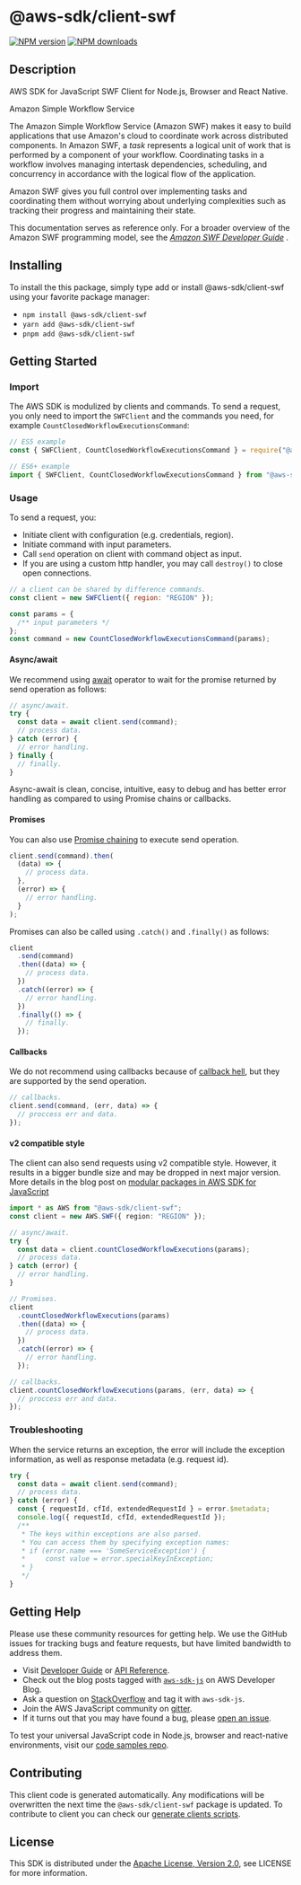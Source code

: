 # @aws-sdk/client-swf

[![NPM version](https://img.shields.io/npm/v/@aws-sdk/client-swf/latest.svg)](https://www.npmjs.com/package/@aws-sdk/client-swf)
[![NPM downloads](https://img.shields.io/npm/dm/@aws-sdk/client-swf.svg)](https://www.npmjs.com/package/@aws-sdk/client-swf)

## Description

AWS SDK for JavaScript SWF Client for Node.js, Browser and React Native.

<fullname>Amazon Simple Workflow Service</fullname>

<p>The Amazon Simple Workflow Service (Amazon SWF) makes it easy to build applications that use Amazon's cloud to
coordinate work across distributed components. In Amazon SWF, a <i>task</i>
represents a logical unit of work that is performed by a component of your workflow.
Coordinating tasks in a workflow involves managing intertask dependencies, scheduling, and
concurrency in accordance with the logical flow of the application.</p>

<p>Amazon SWF gives you full control over implementing tasks and coordinating them without
worrying about underlying complexities such as tracking their progress and maintaining their
state.</p>

<p>This documentation serves as reference only. For a broader overview of the Amazon SWF
programming model, see the <i>
<a href="https://docs.aws.amazon.com/amazonswf/latest/developerguide/">Amazon SWF Developer Guide</a>
</i>.</p>

## Installing

To install the this package, simply type add or install @aws-sdk/client-swf
using your favorite package manager:

- `npm install @aws-sdk/client-swf`
- `yarn add @aws-sdk/client-swf`
- `pnpm add @aws-sdk/client-swf`

## Getting Started

### Import

The AWS SDK is modulized by clients and commands.
To send a request, you only need to import the `SWFClient` and
the commands you need, for example `CountClosedWorkflowExecutionsCommand`:

```js
// ES5 example
const { SWFClient, CountClosedWorkflowExecutionsCommand } = require("@aws-sdk/client-swf");
```

```ts
// ES6+ example
import { SWFClient, CountClosedWorkflowExecutionsCommand } from "@aws-sdk/client-swf";
```

### Usage

To send a request, you:

- Initiate client with configuration (e.g. credentials, region).
- Initiate command with input parameters.
- Call `send` operation on client with command object as input.
- If you are using a custom http handler, you may call `destroy()` to close open connections.

```js
// a client can be shared by difference commands.
const client = new SWFClient({ region: "REGION" });

const params = {
  /** input parameters */
};
const command = new CountClosedWorkflowExecutionsCommand(params);
```

#### Async/await

We recommend using [await](https://developer.mozilla.org/en-US/docs/Web/JavaScript/Reference/Operators/await)
operator to wait for the promise returned by send operation as follows:

```js
// async/await.
try {
  const data = await client.send(command);
  // process data.
} catch (error) {
  // error handling.
} finally {
  // finally.
}
```

Async-await is clean, concise, intuitive, easy to debug and has better error handling
as compared to using Promise chains or callbacks.

#### Promises

You can also use [Promise chaining](https://developer.mozilla.org/en-US/docs/Web/JavaScript/Guide/Using_promises#chaining)
to execute send operation.

```js
client.send(command).then(
  (data) => {
    // process data.
  },
  (error) => {
    // error handling.
  }
);
```

Promises can also be called using `.catch()` and `.finally()` as follows:

```js
client
  .send(command)
  .then((data) => {
    // process data.
  })
  .catch((error) => {
    // error handling.
  })
  .finally(() => {
    // finally.
  });
```

#### Callbacks

We do not recommend using callbacks because of [callback hell](http://callbackhell.com/),
but they are supported by the send operation.

```js
// callbacks.
client.send(command, (err, data) => {
  // proccess err and data.
});
```

#### v2 compatible style

The client can also send requests using v2 compatible style.
However, it results in a bigger bundle size and may be dropped in next major version. More details in the blog post
on [modular packages in AWS SDK for JavaScript](https://aws.amazon.com/blogs/developer/modular-packages-in-aws-sdk-for-javascript/)

```ts
import * as AWS from "@aws-sdk/client-swf";
const client = new AWS.SWF({ region: "REGION" });

// async/await.
try {
  const data = client.countClosedWorkflowExecutions(params);
  // process data.
} catch (error) {
  // error handling.
}

// Promises.
client
  .countClosedWorkflowExecutions(params)
  .then((data) => {
    // process data.
  })
  .catch((error) => {
    // error handling.
  });

// callbacks.
client.countClosedWorkflowExecutions(params, (err, data) => {
  // proccess err and data.
});
```

### Troubleshooting

When the service returns an exception, the error will include the exception information,
as well as response metadata (e.g. request id).

```js
try {
  const data = await client.send(command);
  // process data.
} catch (error) {
  const { requestId, cfId, extendedRequestId } = error.$metadata;
  console.log({ requestId, cfId, extendedRequestId });
  /**
   * The keys within exceptions are also parsed.
   * You can access them by specifying exception names:
   * if (error.name === 'SomeServiceException') {
   *     const value = error.specialKeyInException;
   * }
   */
}
```

## Getting Help

Please use these community resources for getting help.
We use the GitHub issues for tracking bugs and feature requests, but have limited bandwidth to address them.

- Visit [Developer Guide](https://docs.aws.amazon.com/sdk-for-javascript/v3/developer-guide/welcome.html)
  or [API Reference](https://docs.aws.amazon.com/AWSJavaScriptSDK/v3/latest/index.html).
- Check out the blog posts tagged with [`aws-sdk-js`](https://aws.amazon.com/blogs/developer/tag/aws-sdk-js/)
  on AWS Developer Blog.
- Ask a question on [StackOverflow](https://stackoverflow.com/questions/tagged/aws-sdk-js) and tag it with `aws-sdk-js`.
- Join the AWS JavaScript community on [gitter](https://gitter.im/aws/aws-sdk-js-v3).
- If it turns out that you may have found a bug, please [open an issue](https://github.com/aws/aws-sdk-js-v3/issues/new/choose).

To test your universal JavaScript code in Node.js, browser and react-native environments,
visit our [code samples repo](https://github.com/aws-samples/aws-sdk-js-tests).

## Contributing

This client code is generated automatically. Any modifications will be overwritten the next time the `@aws-sdk/client-swf` package is updated.
To contribute to client you can check our [generate clients scripts](https://github.com/aws/aws-sdk-js-v3/tree/main/scripts/generate-clients).

## License

This SDK is distributed under the
[Apache License, Version 2.0](http://www.apache.org/licenses/LICENSE-2.0),
see LICENSE for more information.
